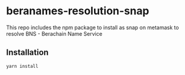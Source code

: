 # beranames-resolution-snap
This repo includes the npm package to install as snap on metamask to resolve BNS - Berachain Name Service

## Installation

```bash
yarn install
```
